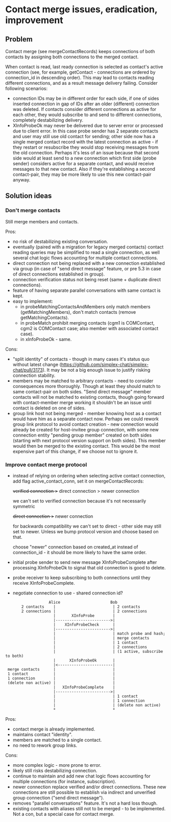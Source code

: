 # Contact merge issues, eradication, improvement

## Problem

Contact merge (see mergeContactRecords) keeps connections of both contacts by assigning both connections to the merged contact.

When contact is read, last ready connection is selected as contact's active connection (see, for example, getContact - connections are ordered by connection_id in descending order). This may lead to contacts reading different connections, and as a result message delivery failing. Consider following scenarios:
- connection IDs may be in different order for each side, if one of sides inserted connection in gap of IDs after an older (different) connection was deleted. If contacts consider different connections as active for each other, they would subscribe to and send to different connections, completely destabilizing delivery.
- XInfoProbeOk may never be delivered due to server error or processed due to client error. In this case probe sender has 2 separate contacts and user may still use old contact for sending; other side now has a single merged contact record with the latest connection as active - if they restart or resubscribe they would stop receiving messages from the old connection. Perhaps it's less of an issue because that second side would at least send to a new connection which first side (probe sender) considers active for a separate contact, and would receive messages to that new contact. Also if they're establishing a second contact-pair, they may be more likely to use this new contact-pair anyway.

## Solution ideas

### Don't merge contacts

Still merge members and contacts.

Pros:
- no risk of destabilizing existing conversation.
- eventually (paired with a migration for legacy merged contacts) contact reading queries may be simplified to read a single connection, as well several chat logic flows accounting for multiple contact connections.
- direct connection not being replaced with a new connection established via group (in case of "send direct message" feature, or pre 5.3 in case of direct connections established in group).
- connection verification status not being reset (same + duplicate direct connections).
- feature of having separate parallel conversations with same contact is kept.
- easy to implement:
  - in probeMatchingContactsAndMembers only match members (getMatchingMembers), don't match contacts (remove getMatchingContacts).
  - in probeMatch prohibit merging contacts (cgm1 is COMContact, cgm2 is COMContact case; also member with associated contact case).
  - in xInfoProbeOk - same.

Cons:
- "split identity" of contacts - though in many cases it's status quo without latest change (https://github.com/simplex-chat/simplex-chat/pull/3173). It may be not a big enough issue to justify risking connection stability.
- members may be matched to arbitrary contacts - need to consider consequences more thoroughly. Though at least they should match to same contact-pair on both sides. "Send direct message" member contacts will not be matched to existing contacts, though going forward with contact-member merge working it shouldn't be an issue until contact is deleted on one of sides.
- group link host not being merged - member knowing host as a contact would have him as a separate contact now. Perhaps we could rework group link protocol to avoid contact creation - new connection would already be created for host-invitee group connection, with some new connection entity "pending group member" created on both sides (starting with next protocol version support on both sides). This member would then be merged to the existing contact. This would be the most expensive part of this change, if we choose not to ignore it.

### Improve contact merge protocol

- instead of relying on ordering when selecting active contact connection, add flag active_contact_conn, set it on mergeContactRecords:

  ~~verified connection >~~ direct connection > newer connection

  we can't set to verified connection because it's not necessarily symmetric

  ~~direct connection >~~ newer connection

  for backwards compatibility we can't set to direct - other side may still set to newer. Unless we bump protocol version and choose based on that.

  choose "newer" connection based on created_at instead of connection_id - it should be more likely to have the same order.

- initial probe sender to send new message XInfoProbeComplete after processing XInfoProbeOk to signal that old connection is good to delete.

- probe receiver to keep subscribing to both connections until they receive XInfoProbeComplete.

- negotiate connection to use - shared connection id?

```
                   Alice                      Bob
       2 contacts    |                         | 2 contacts
       2 connections |                         | 2 connections
                     |       XInfoProbe        |
                     |------------------------>|
                     |    XInfoProbeCheck      |
                     |------------------------>|
                     |                         | match probe and hash;
                     |                         | merge contacts
                     |                         | 1 contact
                     |                         | 2 connections
                     |                         | (1 active, subscribe to both)
                     |      XInfoProbeOk       |
                     |<------------------------|
 merge contacts      |                         |
 1 contact           |                         |
 1 connection        |                         |
 (delete non active) |                         |
                     |   XInfoProbeComplete    |
                     |------------------------>|
                     |                         | 1 contact
                     |                         | 1 connection
                     |                         | (delete non active)
                     *                         *
```

Pros:
- contact merge is already implemented.
- maintains contact "identity".
- members are matched to a single contact.
- no need to rework group links.

Cons:
- more complex logic - more prone to error.
- likely still risks destabilizing connection.
- continue to maintain and add new chat logic flows accounting for multiple connections (for instance, subscription).
- newer connection replace verified and/or direct connections. These new connections are still possible to establish via indirect and unverified group connection ("send direct message").
- removes "parallel conversations" feature. It's not a hard loss though.
- existing contacts with aliases still not to be merged - to be implemented. Not a con, but a special case for contact merge.
